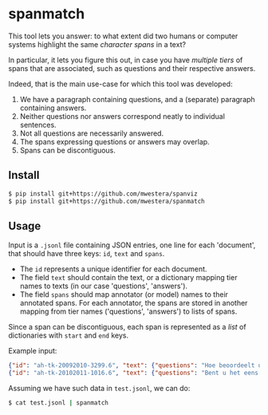 # spanmatch

This tool lets you answer: to what extent did two humans or computer systems highlight the same _character spans_ in a text?

In particular, it lets you figure this out, in case you have _multiple tiers_ of spans that are associated, such as questions and their respective answers.

Indeed, that is the main use-case for which this tool was developed:

1. We have a paragraph containing questions, and a (separate) paragraph containing answers.
2. Neither questions nor answers correspond neatly to individual sentences.
3. Not all questions are necessarily answered. 
4. The spans expressing questions or answers may overlap.
5. Spans can be discontiguous.


## Install

```bash
$ pip install git+https://github.com/mwestera/spanviz
$ pip install git+https://github.com/mwestera/spanmatch
```

## Usage

Input is a `.jsonl` file containing JSON entries, one line for each 'document', that should have three keys: `id`, `text` and `spans`.

- The `id` represents a unique identifier for each document.
- The field `text` should contain the text, or a dictionary mapping tier names to texts (in our case 'questions', 'answers').
- The field `spans` should map annotator (or model) names to their annotated spans. For each annotator, the spans are stored in another mapping from tier names ('questions', 'answers') to lists of spans.

Since a span can be discontiguous, each span is represented as a _list_ of dictionaries with `start` and `end` keys.  

Example input:

```json lines
{"id": "ah-tk-20092010-3299.6", "text": {"questions": "Hoe beoordeelt u het nut van dagbesteding voor (ex-)psychiatrisch pati\u00ebnten? Wat is uw reactie op de verklaring van cli\u00ebnt W.: \u00abAls ik steeds alleen thuis zou zitten, ben ik bang dat het helemaal verkeerd gaat. Ik ben heel ziek geweest\u00bb?", "answers": "Het gaat hier niet om het nut van de geboden zorg, maar om de redelijkheid daarvoor een eigen bijdrage te heffen. Bij de bijdrage wordt rekening gehouden met de draagkracht van betrokkene. "}, "spans": {"jonathan-pre": {"questions": [[{"start": 0, "end": 76, "score": 5, "text": "Hoe beoordeelt u het nut van dagbesteding voor (ex-)psychiatrisch pati\u00ebnten?"}], [{"start": 77, "end": 237, "score": 5, "text": "Wat is uw reactie op de verklaring van cli\u00ebnt W.: \u00abAls ik steeds alleen thuis zou zitten, ben ik bang dat het helemaal verkeerd gaat. Ik ben heel ziek geweest\u00bb?"}]], "answers": [[{"start": 0, "end": 50, "score": 2, "text": "Het gaat hier niet om het nut van de geboden zorg,"}], []]}, "matthijs-pre": {"questions": [[{"start": 0, "end": 76, "score": 5, "text": "Hoe beoordeelt u het nut van dagbesteding voor (ex-)psychiatrisch pati\u00ebnten?"}], [{"start": 77, "end": 237, "score": 5, "text": "Wat is uw reactie op de verklaring van cli\u00ebnt W.: \u00abAls ik steeds alleen thuis zou zitten, ben ik bang dat het helemaal verkeerd gaat. Ik ben heel ziek geweest\u00bb?"}]], "answers": [[{"start": 0, "end": 50, "score": 1, "text": "Het gaat hier niet om het nut van de geboden zorg,"}], [{"start": 114, "end": 188, "score": 5, "text": "Bij de bijdrage wordt rekening gehouden met de draagkracht van betrokkene."}]]}}}
{"id": "ah-tk-20102011-1016.6", "text": {"questions": "Bent u het eens met het IVO dat betere voorlichting oneigenlijk gebruik kan voorkomen en afkicken bevordert? Zo ja, hoe gaat u dit bevorderen? Zo nee, waarom niet?", "answers": "Gelet op de aard en de omvang van oneigenlijk gebruik van Ritalin zoals nu bekend wil ik mij vooralsnog in deze beperken tot het monitoren en voorlichten met behulp van het bestaande instrumentarium. "}, "spans": {"jonathan-pre": {"questions": [[{"start": 0, "end": 108, "score": 5, "text": "Bent u het eens met het IVO dat betere voorlichting oneigenlijk gebruik kan voorkomen en afkicken bevordert?"}], [{"start": 109, "end": 142, "score": 5, "text": "Zo ja, hoe gaat u dit bevorderen?"}], [{"start": 143, "end": 163, "score": 5, "text": "Zo nee, waarom niet?"}]], "answers": [[], [], [{"start": 0, "end": 81, "score": 5, "text": "Gelet op de aard en de omvang van oneigenlijk gebruik van Ritalin zoals nu bekend"}]]}, "matthijs-pre": {"questions": [[{"start": 0, "end": 108, "score": 5, "text": "Bent u het eens met het IVO dat betere voorlichting oneigenlijk gebruik kan voorkomen en afkicken bevordert?"}], [{"start": 109, "end": 142, "score": 5, "text": "Zo ja, hoe gaat u dit bevorderen?"}], [{"start": 143, "end": 163, "score": 5, "text": "Zo nee, waarom niet?"}]], "answers": [[{"start": 112, "end": 199, "score": 5, "text": "beperken tot het monitoren en voorlichten met behulp van het bestaande instrumentarium."}], [], [{"start": 0, "end": 65, "score": 5, "text": "Gelet op de aard en de omvang van oneigenlijk gebruik van Ritalin"}]]}}}
```

Assuming we have such data in `test.jsonl`, we can do:

```bash
$ cat test.jsonl | spanmatch
```